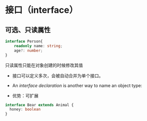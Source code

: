 # 接口（interface）

## 可选、只读属性

```typescript
interface Person{
    readonly name: string;
    age?: number;
}
```

只读属性只能在对象创建的时候修改其值

- 接口可以定义多次，会被自动合并为单个接口。

- An *interface declaration* is another way to name an object type:
- 优势：可扩展

```ts
interface Bear extends Animal {
  honey: boolean
}
```
